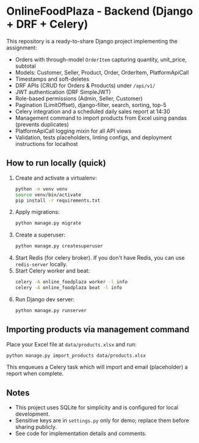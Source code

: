 
# OnlineFoodPlaza - Backend (Django + DRF + Celery)

This repository is a ready-to-share Django project implementing the assignment:
- Orders with through-model `OrderItem` capturing quantity, unit_price, subtotal
- Models: Customer, Seller, Product, Order, OrderItem, PlatformApiCall
- Timestamps and soft-deletes
- DRF APIs (CRUD for Orders & Products) under `/api/v1/`
- JWT authentication (DRF SimpleJWT)
- Role-based permissions (Admin, Seller, Customer)
- Pagination (LimitOffset), django-filter, search, sorting, top-5
- Celery integration and a scheduled daily sales report at 14:30
- Management command to import products from Excel using pandas (prevents duplicates)
- PlatformApiCall logging mixin for all API views
- Validation, tests placeholders, linting configs, and deployment instructions for localhost

## How to run locally (quick)
1. Create and activate a virtualenv:
   ```bash
   python -m venv venv
   source venv/bin/activate
   pip install -r requirements.txt
   ```
2. Apply migrations:
   ```bash
   python manage.py migrate
   ```
3. Create a superuser:
   ```bash
   python manage.py createsuperuser
   ```
4. Start Redis (for celery broker). If you don't have Redis, you can use `redis-server` locally.
5. Start Celery worker and beat:
   ```bash
   celery -A online_foodplaza worker -l info
   celery -A online_foodplaza beat -l info
   ```
6. Run Django dev server:
   ```bash
   python manage.py runserver
   ```

## Importing products via management command
Place your Excel file at `data/products.xlsx` and run:
```bash
python manage.py import_products data/products.xlsx
```
This enqueues a Celery task which will import and email (placeholder) a report when complete.

## Notes
- This project uses SQLite for simplicity and is configured for local development.
- Sensitive keys are in `settings.py` only for demo; replace them before sharing publicly.
- See code for implementation details and comments.
